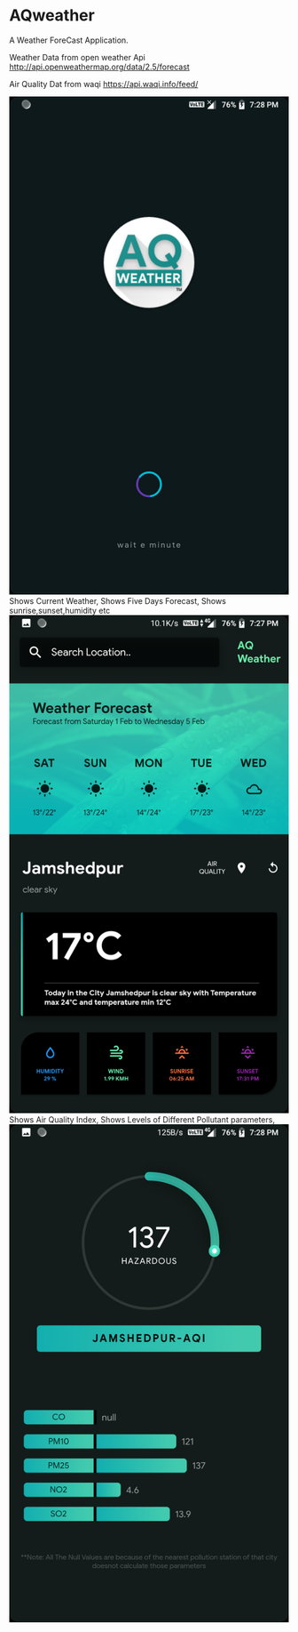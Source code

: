# AQweather

A Weather ForeCast Application.

Weather Data from open weather Api 
http://api.openweathermap.org/data/2.5/forecast

Air Quality Dat from waqi 
https://api.waqi.info/feed/


![](Assets/Images/splashscreen.png)
Shows Current Weather,
Shows Five Days Forecast,
Shows sunrise,sunset,humidity etc
![](Assets/Images/Screenshot_20200131-192723.png)
Shows Air Quality Index,
Shows Levels of Different Pollutant parameters,
![](Assets/Images/aqiscreen.png)

